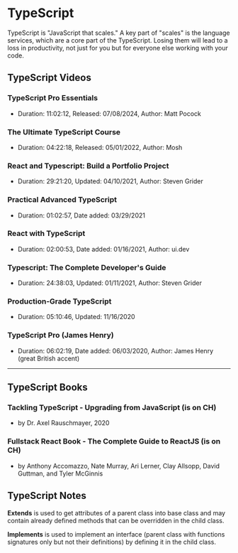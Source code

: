 # TypeScript

TypeScript is "JavaScript that scales." A key part of "scales" is the language services, which are a core part of the TypeScript. 
Losing them will lead to a loss in productivity, not just for you but for everyone else working with your code.

## TypeScript Videos

### TypeScript Pro Essentials

- Duration: 11:02:12, Released: 07/08/2024, Author: Matt Pocock

### The Ultimate TypeScript Course

- Duration: 04:22:18, Released: 05/01/2022, Author: Mosh

### React and Typescript: Build a Portfolio Project

- Duration: 29:21:20, Updated: 04/10/2021, Author: Steven Grider

### Practical Advanced TypeScript

- Duration: 01:02:57, Date added: 03/29/2021

### React with TypeScript

- Duration: 02:00:53, Date added: 01/16/2021, Author: ui.dev

### Typescript: The Complete Developer's Guide

- Duration: 24:38:03,  Updated: 01/11/2021, Author: Steven Grider

### Production-Grade TypeScript

- Duration: 05:10:46,  Updated: 11/16/2020

### TypeScript Pro (James Henry)

- Duration: 06:02:19, Date added: 06/03/2020, Author: James Henry (great British accent)

<hr>
  
## TypeScript Books

### Tackling TypeScript - Upgrading from JavaScript (is on CH)

- by Dr. Axel Rauschmayer, 2020

### Fullstack React Book - The Complete Guide to ReactJS (is on CH)

- by Anthony Accomazzo, Nate Murray, Ari Lerner, Clay Allsopp, David Guttman, and Tyler McGinnis

  
## TypeScript Notes

**Extends** is used to get attributes of a parent class into base class and may contain already defined methods that can be overridden in the child class.

**Implements** is used to implement an interface (parent class with functions signatures only but not their definitions) by defining it in the child class.
